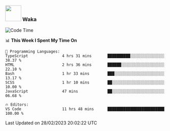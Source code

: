 ### <img src="https://media.giphy.com/media/VgCDAzcKvsR6OM0uWg/giphy.gif" width="50"> Waka

  <!--START_SECTION:waka-->
![Code Time](http://img.shields.io/badge/Code%20Time-1%2C294%20hrs%2012%20mins-blue)

📊 **This Week I Spent My Time On** 

```text
💬 Programming Languages: 
TypeScript               4 hrs 31 mins       ██████████░░░░░░░░░░░░░░░   38.37 % 
HTML                     2 hrs 36 mins       ██████░░░░░░░░░░░░░░░░░░░   22.10 % 
Bash                     1 hr 33 mins        ███░░░░░░░░░░░░░░░░░░░░░░   13.17 % 
SCSS                     1 hr 10 mins        ██░░░░░░░░░░░░░░░░░░░░░░░   10.00 % 
JavaScript               47 mins             ██░░░░░░░░░░░░░░░░░░░░░░░   06.68 % 

🔥 Editors: 
VS Code                  11 hrs 48 mins      █████████████████████████   100.00 % 
```


 Last Updated on 28/02/2023 20:02:22 UTC
<!--END_SECTION:waka-->
